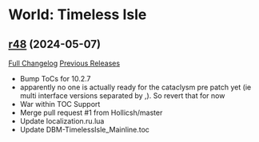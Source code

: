 # <DBM> World: Timeless Isle

## [r48](https://github.com/DeadlyBossMods/DBM-TimelessIsle/tree/r48) (2024-05-07)
[Full Changelog](https://github.com/DeadlyBossMods/DBM-TimelessIsle/compare/r47...r48) [Previous Releases](https://github.com/DeadlyBossMods/DBM-TimelessIsle/releases)

- Bump ToCs for 10.2.7  
- apparently no one is actually ready for the cataclysm pre patch yet (ie multi interface versions separated by ,). So revert that for now  
- War within TOC Support  
- Merge pull request #1 from Hollicsh/master  
- Update localization.ru.lua  
- Update DBM-TimelessIsle\_Mainline.toc  